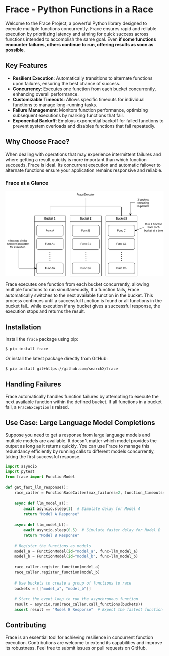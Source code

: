 # Frace - Python Functions in a Race

Welcome to the Frace Project, a powerful Python library designed to execute multiple functions concurrently. Frace ensures rapid and reliable execution by prioritizing latency and aiming for quick success across functions intended to accomplish the same goal. Even **if some functions encounter failures, others continue to run, offering results as soon as possible**.

## Key Features

- **Resilient Execution**: Automatically transitions to alternate functions upon failures, ensuring the best chance of success.
- **Concurrency**: Executes one function from each bucket concurrently, enhancing overall performance.
- **Customizable Timeouts**: Allows specific timeouts for individual functions to manage long-running tasks.
- **Failure Management**: Monitors function performance, optimizing subsequent executions by marking functions that fail.
- **Exponential Backoff**: Employs exponential backoff for failed functions to prevent system overloads and disables functions that fail repeatedly.

## Why Choose Frace?

When dealing with operations that may experience intermittent failures and where getting a result quickly is more important than which function succeeds, Frace is ideal. Its concurrent execution and automatic failover to alternate functions ensure your application remains responsive and reliable.

### Frace at a Glance
<img src="https://raw.githubusercontent.com/searchX/frace/main/images/frace_executor.png" >

Frace executes one function from each bucket concurrently, allowing multiple functions to run simultaneously, If a function fails, Frace automatically switches to the next available function in the bucket. This process continues until a successful function is found or all functions in the bucket fail.. while execution if any bucket gives a successful response, the execution stops and returns the result.

## Installation

Install the `frace` package using pip:

```bash
$ pip install frace
```

Or install the latest package directly from GitHub:

```bash
$ pip install git+https://github.com/searchX/frace
```

## Handling Failures

Frace automatically handles function failures by attempting to execute the next available function within the defined bucket. If all functions in a bucket fail, a `FraceException` is raised.

## Use Case: Large Language Model Completions

Suppose you need to get a response from large language models and multiple models are available. It doesn't matter which model provides the output as long as it returns quickly. You can use Frace to manage this redundancy efficiently by running calls to different models concurrently, taking the first successful response.

```python
import asyncio
import pytest
from frace import FunctionModel

def get_fast_llm_response():
    race_caller = FunctionRaceCaller(max_failures=2, function_timeouts={})

    async def llm_model_a():
        await asyncio.sleep(1)  # Simulate delay for Model A
        return "Model A Response"

    async def llm_model_b():
        await asyncio.sleep(0.5)  # Simulate faster delay for Model B
        return "Model B Response"

    # Register the functions as models
    model_a = FunctionModel(id="model_a", func=llm_model_a)
    model_b = FunctionModel(id="model_b", func=llm_model_b)

    race_caller.register_function(model_a)
    race_caller.register_function(model_b)

    # Use buckets to create a group of functions to race
    buckets = [["model_a", "model_b"]]

    # Start the event loop to run the asynchronous function
    result = asyncio.run(race_caller.call_functions(buckets))
    assert result == "Model B Response"  # Expect the fastest function result
```

## Contributing

Frace is an essential tool for achieving resilience in concurrent function execution. Contributions are welcome to extend its capabilities and improve its robustness. Feel free to submit issues or pull requests on GitHub.